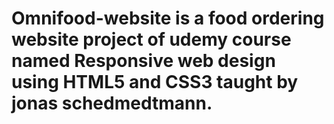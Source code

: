 # Omnifood-website is a food ordering website project of udemy course named Responsive web design using HTML5 and CSS3 taught by jonas schedmedtmann.

